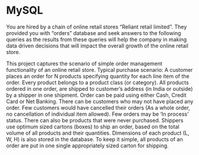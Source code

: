 # MySQL
You are hired by a chain of online retail stores “Reliant retail limited”. They provided you with
“orders” database and seek answers to the following queries as the results from these queries will
help the company in making data driven decisions that will impact the overall growth of the online
retail store.

This project captures the scenario of simple order management functionality of an online retail
store.
Typical purchase scenario: A customer places an order for N products specifying quantity for each
line item of the order. Every product belongs to a product class (or category). All products ordered
in one order, are shipped to customer’s address (in India or outside) by a shipper in one shipment.
Order can be paid using either Cash, Credit Card or Net Banking.
There can be customers who may not have placed any order. Few customers would have cancelled
their orders (As a whole order, no cancellation of individual item allowed). Few orders may be ‘In
process’ status. There can also be products that were never purchased.
Shippers use optimum sized cartons (boxes) to ship an order, based on the total volume of all
products and their quantities. Dimensions of each product (L, W, H) is also stored in the database. To
keep it simple, all products of an order are put in one single appropriately sized carton for shipping.

